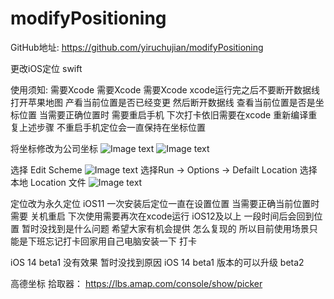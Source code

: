 # modifyPositioning

GitHub地址:
https://github.com/yiruchujian/modifyPositioning


更改iOS定位 swift

使用须知: 需要Xcode 需要Xcode 需要Xcode xcode运行完之后不要断开数据线 打开苹果地图 产看当前位置是否已经变更 然后断开数据线 查看当前位置是否是坐标位置 当需要正确位置时 需要重启手机 下次打卡依旧需要在xcode 重新编译重复上述步骤 不重启手机定位会一直保持在坐标位置

将坐标修改为公司坐标
![Image text](https://raw.githubusercontent.com/yiruchujian/modifyPositioning/master/image-folder/2.jpeg)
![Image text](https://raw.githubusercontent.com/yiruchujian/modifyPositioning/master/image-folder/4.jpeg)

选择 Edit Scheme
![Image text](https://raw.githubusercontent.com/yiruchujian/modifyPositioning/master/image-folder/1.png)
选择Run -> Options -> Defailt Location 选择本地 Location 文件
![Image text](https://raw.githubusercontent.com/yiruchujian/modifyPositioning/master/image-folder/2.png)


定位改为永久定位 iOS11 一次安装后定位一直在设置位置 当需要正确当前位置时需要 关机重启 
下次使用需要再次在xcode运行
iOS12及以上 一段时间后会回到位置 暂时没找到是什么问题 希望大家有机会提供 怎么复现的
所以目前使用场景只能是下班忘记打卡回家用自己电脑安装一下 打卡

iOS 14 beta1 没有效果 暂时没找到原因
iOS 14 beta1 版本的可以升级 beta2

高德坐标 拾取器： https://lbs.amap.com/console/show/picker

